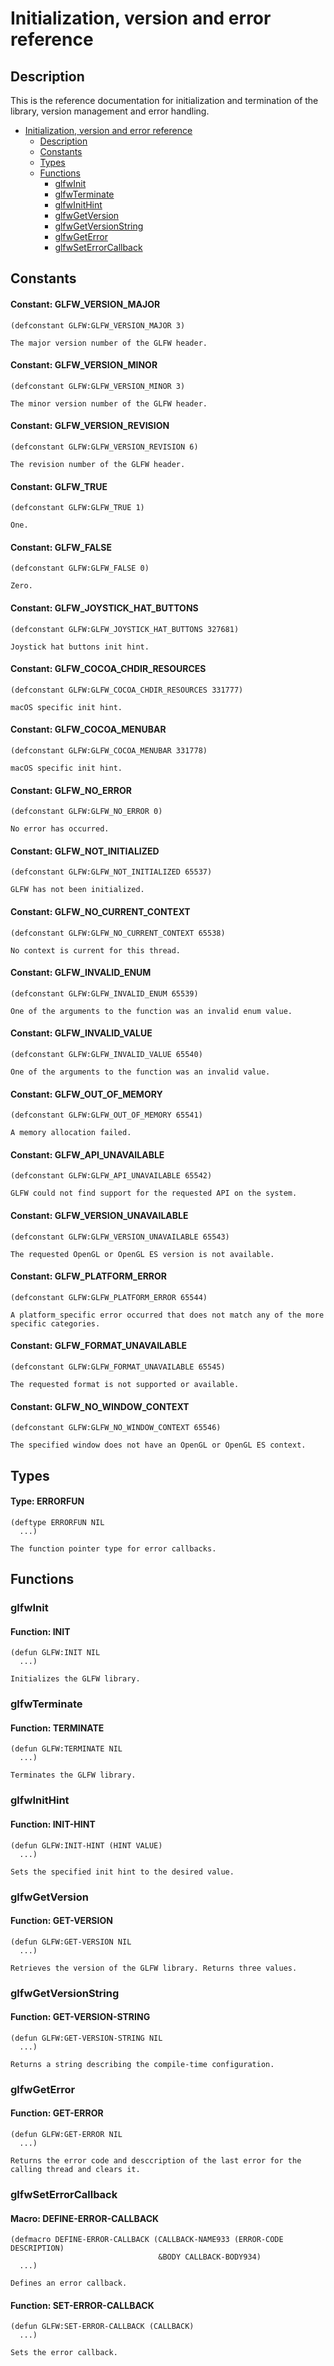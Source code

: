 # Initialization, version and error reference

## Description

This is the reference documentation for initialization and termination of the library, version management and error handling.

* [Initialization, version and error reference](/docs/api/initialization.md#initialization-version-and-error-reference)
  * [Description](/docs/api/initialization.md#description)
  * [Constants](/docs/api/initialization.md#constants)
  * [Types](/docs/api/initialization.md#types)
  * [Functions](/docs/api/initialization.md#functions)
    * [glfwInit](/docs/api/initialization.md#glfwinit)
    * [glfwTerminate](/docs/api/initialization.md#glfwterminate)
    * [glfwInitHint](/docs/api/initialization.md#glfwinithint)
    * [glfwGetVersion](/docs/api/initialization.md#glfwgetversion)
    * [glfwGetVersionString](/docs/api/initialization.md#glfwgetversionstring)
    * [glfwGetError](/docs/api/initialization.md#glfwgeterror)
    * [glfwSetErrorCallback](/docs/api/initialization.md#glfwseterrorcallback)

## Constants

#### Constant: GLFW\_VERSION\_MAJOR

```Lisp
(defconstant GLFW:GLFW_VERSION_MAJOR 3)
```

````
The major version number of the GLFW header.
````

#### Constant: GLFW\_VERSION\_MINOR

```Lisp
(defconstant GLFW:GLFW_VERSION_MINOR 3)
```

````
The minor version number of the GLFW header.
````

#### Constant: GLFW\_VERSION\_REVISION

```Lisp
(defconstant GLFW:GLFW_VERSION_REVISION 6)
```

````
The revision number of the GLFW header.
````

#### Constant: GLFW\_TRUE

```Lisp
(defconstant GLFW:GLFW_TRUE 1)
```

````
One.
````

#### Constant: GLFW\_FALSE

```Lisp
(defconstant GLFW:GLFW_FALSE 0)
```

````
Zero.
````

#### Constant: GLFW\_JOYSTICK\_HAT\_BUTTONS

```Lisp
(defconstant GLFW:GLFW_JOYSTICK_HAT_BUTTONS 327681)
```

````
Joystick hat buttons init hint.
````

#### Constant: GLFW\_COCOA\_CHDIR\_RESOURCES

```Lisp
(defconstant GLFW:GLFW_COCOA_CHDIR_RESOURCES 331777)
```

````
macOS specific init hint.
````

#### Constant: GLFW\_COCOA\_MENUBAR

```Lisp
(defconstant GLFW:GLFW_COCOA_MENUBAR 331778)
```

````
macOS specific init hint.
````

#### Constant: GLFW\_NO\_ERROR

```Lisp
(defconstant GLFW:GLFW_NO_ERROR 0)
```

````
No error has occurred.
````

#### Constant: GLFW\_NOT\_INITIALIZED

```Lisp
(defconstant GLFW:GLFW_NOT_INITIALIZED 65537)
```

````
GLFW has not been initialized.
````

#### Constant: GLFW\_NO\_CURRENT\_CONTEXT

```Lisp
(defconstant GLFW:GLFW_NO_CURRENT_CONTEXT 65538)
```

````
No context is current for this thread.
````

#### Constant: GLFW\_INVALID\_ENUM

```Lisp
(defconstant GLFW:GLFW_INVALID_ENUM 65539)
```

````
One of the arguments to the function was an invalid enum value.
````

#### Constant: GLFW\_INVALID\_VALUE

```Lisp
(defconstant GLFW:GLFW_INVALID_VALUE 65540)
```

````
One of the arguments to the function was an invalid value.
````

#### Constant: GLFW\_OUT\_OF\_MEMORY

```Lisp
(defconstant GLFW:GLFW_OUT_OF_MEMORY 65541)
```

````
A memory allocation failed.
````

#### Constant: GLFW\_API\_UNAVAILABLE

```Lisp
(defconstant GLFW:GLFW_API_UNAVAILABLE 65542)
```

````
GLFW could not find support for the requested API on the system.
````

#### Constant: GLFW\_VERSION\_UNAVAILABLE

```Lisp
(defconstant GLFW:GLFW_VERSION_UNAVAILABLE 65543)
```

````
The requested OpenGL or OpenGL ES version is not available.
````

#### Constant: GLFW\_PLATFORM\_ERROR

```Lisp
(defconstant GLFW:GLFW_PLATFORM_ERROR 65544)
```

````
A platform_specific error occurred that does not match any of the more specific categories.
````

#### Constant: GLFW\_FORMAT\_UNAVAILABLE

```Lisp
(defconstant GLFW:GLFW_FORMAT_UNAVAILABLE 65545)
```

````
The requested format is not supported or available.
````

#### Constant: GLFW\_NO\_WINDOW\_CONTEXT

```Lisp
(defconstant GLFW:GLFW_NO_WINDOW_CONTEXT 65546)
```

````
The specified window does not have an OpenGL or OpenGL ES context.
````

## Types

#### Type: ERRORFUN

```Lisp
(deftype ERRORFUN NIL
  ...)
```

````
The function pointer type for error callbacks.
````

## Functions

### glfwInit

#### Function: INIT

```Lisp
(defun GLFW:INIT NIL
  ...)
```

````
Initializes the GLFW library.
````

### glfwTerminate

#### Function: TERMINATE

```Lisp
(defun GLFW:TERMINATE NIL
  ...)
```

````
Terminates the GLFW library.
````

### glfwInitHint

#### Function: INIT-HINT

```Lisp
(defun GLFW:INIT-HINT (HINT VALUE)
  ...)
```

````
Sets the specified init hint to the desired value.
````

### glfwGetVersion

#### Function: GET-VERSION

```Lisp
(defun GLFW:GET-VERSION NIL
  ...)
```

````
Retrieves the version of the GLFW library. Returns three values.
````

### glfwGetVersionString

#### Function: GET-VERSION-STRING

```Lisp
(defun GLFW:GET-VERSION-STRING NIL
  ...)
```

````
Returns a string describing the compile-time configuration.
````

### glfwGetError

#### Function: GET-ERROR

```Lisp
(defun GLFW:GET-ERROR NIL
  ...)
```

````
Returns the error code and desccription of the last error for the calling thread and clears it.
````

### glfwSetErrorCallback

#### Macro: DEFINE-ERROR-CALLBACK

```Lisp
(defmacro DEFINE-ERROR-CALLBACK (CALLBACK-NAME933 (ERROR-CODE DESCRIPTION)
                                 &BODY CALLBACK-BODY934)
  ...)
```

````
Defines an error callback.
````

#### Function: SET-ERROR-CALLBACK

```Lisp
(defun GLFW:SET-ERROR-CALLBACK (CALLBACK)
  ...)
```

````
Sets the error callback.
````

